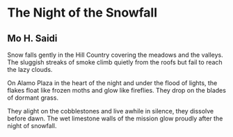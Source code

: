 # The Night of the Snowfall
## Mo H. Saidi
Snow falls gently in the Hill Country
covering the meadows and the valleys.
The sluggish streaks of smoke climb quietly
from the roofs but fail to reach the lazy clouds.

On Alamo Plaza in the heart of the night
and under the flood of lights, the flakes float
like frozen moths and glow like fireflies.
They drop on the blades of dormant grass.

They alight on the cobblestones and live awhile
in silence, they dissolve before dawn.
The wet limestone walls of the mission
glow proudly after the night of snowfall.